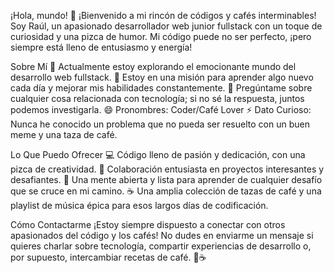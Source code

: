 
¡Hola, mundo! 👋
¡Bienvenido a mi rincón de códigos y cafés interminables! Soy Raúl, un apasionado desarrollador web junior fullstack con un toque de curiosidad y una pizca de humor. Mi código puede no ser perfecto, ¡pero siempre está lleno de entusiasmo y energía!

Sobre Mí
🚀 Actualmente estoy explorando el emocionante mundo del desarrollo web fullstack.
🌱 Estoy en una misión para aprender algo nuevo cada día y mejorar mis habilidades constantemente.
💬 Pregúntame sobre cualquier cosa relacionada con tecnología; si no sé la respuesta, juntos podemos investigarla.
😄 Pronombres: Coder/Café Lover
⚡ Dato Curioso: Nunca he conocido un problema que no pueda ser resuelto con un buen meme y una taza de café.

Lo Que Puedo Ofrecer
💻 Código lleno de pasión y dedicación, con una pizca de creatividad.
🤝 Colaboración entusiasta en proyectos interesantes y desafiantes.
🧠 Una mente abierta y lista para aprender de cualquier desafío que se cruce en mi camino.
☕ Una amplia colección de tazas de café y una playlist de música épica para esos largos días de codificación.

Cómo Contactarme
¡Estoy siempre dispuesto a conectar con otros apasionados del código y los cafés! No dudes en enviarme un mensaje si quieres charlar sobre tecnología, compartir experiencias de desarrollo o, por supuesto, intercambiar recetas de café. 🚀☕️
